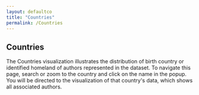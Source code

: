 ```yaml
---
layout: defaultco
title: "Countries"
permalink: /Countries
---
```


<div class="page_title"><h2> Countries</h2></div>

The Countries visualization illustrates the distribution of birth country or identified homeland of authors represented in the dataset. To navigate this page, search or zoom to the country and click on the name in the popup. You will be directed to the visualization of that country's data, which shows all associated authors.
